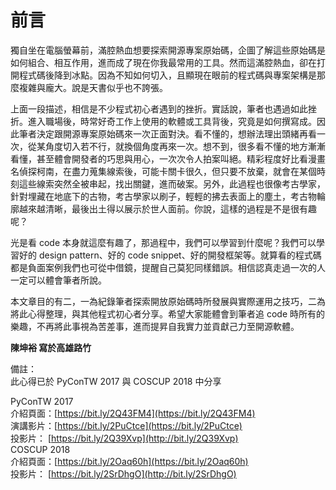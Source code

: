 # 前言

獨自坐在電腦螢幕前，滿腔熱血想要探索開源專案原始碼，企圖了解這些原始碼是如何組合、相互作用，進而成了現在你我最常用的工具。然而這滿腔熱血，卻在打開程式碼後降到冰點。因為不知如何切入，且顯現在眼前的程式碼與專案架構是那麼複雜與龐大。說是天書似乎也不誇張。

上面一段描述，相信是不少程式初心者遇到的挫折。實話說，筆者也遇過如此挫折。進入職場後，時常好奇工作上使用的軟體或工具背後，究竟是如何撰寫成。因此筆者決定跟開源專案原始碼來一次正面對決。看不懂的，想辦法理出頭緒再看一次，從某角度切入若不行，就換個角度再來一次。想不到，很多看不懂的地方漸漸看懂，甚至體會開發者的巧思與用心，一次次令人拍案叫絕。精彩程度好比看漫畫名偵探柯南，在盡力蒐集線索後，可能卡關卡很久，但只要不放棄，就會在某個時刻這些線索突然全被串起，找出關鍵，進而破案。另外，此過程也很像考古學家，針對埋藏在地底下的古物，考古學家以刷子，輕輕的拂去表面上的塵土，考古物輪廓越來越清晰，最後出土得以展示於世人面前。你說，這樣的過程是不是很有趣呢？

光是看 code 本身就這麼有趣了，那過程中，我們可以學習到什麼呢？我們可以學習好的 design pattern、好的 code snippet、好的開發框架等。就算看的程式碼都是負面案例我們也可從中借鏡，提醒自己莫犯同樣錯誤。相信認真走過一次的人一定可以體會筆者所說。

本文章目的有二，一為紀錄筆者探索開放原始碼時所發展與實際運用之技巧，二為將此心得整理，與其他程式初心者分享。希望大家能體會到筆者追 code 時所有的樂趣，不再將此事視為苦差事，進而提昇自我實力並貢獻己力至開源軟體。

**陳坤裕 寫於高雄路竹**

備註：  
此心得已於 PyConTW 2017 與 COSCUP 2018 中分享  
  
PyConTW 2017   
         介紹頁面：[https://bit.ly/2Q43FM4](https://bit.ly/2Q43FM4)  
         演講影片：[https://bit.ly/2PuCtce](https://bit.ly/2PuCtce)  
         投影片：    [https://bit.ly/2Q39Xvp](http://bit.ly/2Q39Xvp)  
COSCUP   2018   
         介紹頁面：[https://bit.ly/2Oaq60h](https://bit.ly/2Oaq60h)  
         投影片：    [https://bit.ly/2SrDhgO](http://bit.ly/2SrDhgO)  


  


